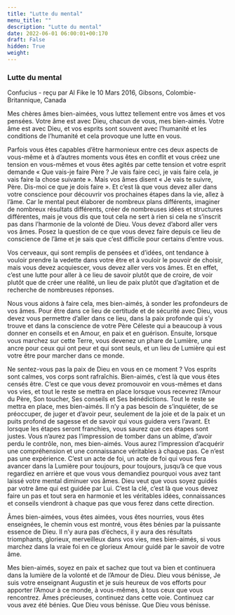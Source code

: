 ```yaml
---
title: "Lutte du mental"
menu_title: ""
description: "Lutte du mental"
date: 2022-06-01 06:00:01+00:170
draft: False
hidden: True
weight:
---
```

### Lutte du mental

Confucius - reçu par Al Fike le 10 Mars 2016, Gibsons, Colombie-Britannique, Canada

Mes chères âmes bien-aimées, vous luttez tellement entre vos âmes et vos pensées. Votre âme est avec Dieu, chacun de vous, mes bien-aimés. Votre âme est avec Dieu, et vos esprits sont souvent avec l’humanité et les conditions de l’humanité et cela provoque une lutte en vous.

Parfois vous êtes capables d’être harmonieux entre ces deux aspects de vous-même et à d’autres moments vous êtes en conflit et vous créez une tension en vous-mêmes et vous êtes agités par cette tension et votre esprit demande « Que vais-je faire Père ? Je vais faire ceci, je vais faire cela, je vais faire la chose suivante ». Mais vos âmes disent « Je vais te suivre, Père. Dis-moi ce que je dois faire ». Et c’est là que vous devez aller dans votre conscience pour découvrir vos prochaines étapes dans la vie, allez à l’âme. Car le mental peut élaborer de nombreux plans différents, imaginer de nombreux résultats différents, créer de nombreuses idées et structures différentes, mais je vous dis que tout cela ne sert à rien si cela ne s’inscrit pas dans l’harmonie de la volonté de Dieu. Vous devez d’abord aller vers vos âmes. Posez la question de ce que vous devez faire depuis ce lieu de conscience de l’âme et je sais que c’est difficile pour certains d’entre vous.

Vos cerveaux, qui sont remplis de pensées et d’idées, ont tendance à vouloir prendre la vedette dans votre être et à vouloir le pouvoir de choisir, mais vous devez acquiescer, vous devez aller vers vos âmes. Et en effet, c’est une lutte pour aller à ce lieu de savoir plutôt que de croire, de voir plutôt que de créer une réalité, un lieu de paix plutôt que d’agitation et de recherche de nombreuses réponses.

Nous vous aidons à faire cela, mes bien-aimés, à sonder les profondeurs de vos âmes. Pour être dans ce lieu de certitude et de sécurité avec Dieu, vous devez vous permettre d’aller dans ce lieu, dans la paix profonde qui s’y trouve et dans la conscience de votre Père Céleste qui a beaucoup à vous donner en conseils et en Amour, en paix et en guérison. Ensuite, lorsque vous marchez sur cette Terre, vous devenez un phare de Lumière, une ancre pour ceux qui ont peur et qui sont seuls, et un lieu de Lumière qui est votre être pour marcher dans ce monde.

Ne sentez-vous pas la paix de Dieu en vous en ce moment ? Vos esprits sont calmes, vos corps sont rafraîchis. Bien-aimés, c’est là que vous êtes censés être. C’est ce que vous devez promouvoir en vous-mêmes et dans vos vies, et tout le reste se mettra en place lorsque vous recevrez l’Amour du Père, Son toucher, Ses conseils et Ses bénédictions. Tout le reste se mettra en place, mes bien-aimés. Il n’y a pas besoin de s’inquiéter, de se préoccuper, de juger et d’avoir peur, seulement de la joie et de la paix et un puits profond de sagesse et de savoir qui vous guidera vers l’avant. Et lorsque les étapes seront franchies, vous saurez que ces étapes sont justes. Vous n’aurez pas l’impression de tomber dans un abîme, d’avoir perdu le contrôle, non, mes bien-aimés. Vous aurez l’impression d’acquérir une compréhension et une connaissance véritables à chaque pas. Ce n’est pas une expérience. C’est un acte de foi, un acte de foi qui vous fera avancer dans la Lumière pour toujours, pour toujours, jusqu’à ce que vous regardiez en arrière et que vous vous demandiez pourquoi vous avez tant laissé votre mental diminuer vos âmes. Dieu veut que vous soyez guidés par votre âme qui est guidée par Lui. C’est la clé, c’est là que vous devez faire un pas et tout sera en harmonie et les véritables idées, connaissances et conseils viendront à chaque pas que vous ferez dans cette direction.

Âmes bien-aimées, vous êtes aimées, vous êtes nourries, vous êtes enseignées, le chemin vous est montré, vous êtes bénies par la puissante essence de Dieu. Il n’y aura pas d’échecs, il y aura des résultats triomphants, glorieux, merveilleux dans vos vies, mes bien-aimés, si vous marchez dans la vraie foi en ce glorieux Amour guidé par le savoir de votre âme.

Mes bien-aimés, soyez en paix et sachez que tout va bien et continuera dans la lumière de la volonté et de l’Amour de Dieu. Dieu vous bénisse, Je suis votre enseignant Augustin et je suis heureux de vos efforts pour apporter l’Amour à ce monde, à vous-mêmes, à tous ceux que vous rencontrez. Âmes précieuses, continuez dans cette voie. Continuez car vous avez été bénies. Que Dieu vous bénisse. Que Dieu vous bénisse.



